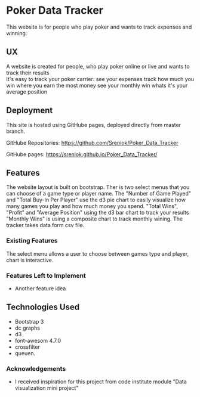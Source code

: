 # Poker Data Tracker

This website is for people who play poker and wants to track expenses and winning. 
## UX

A website is created for people, who play poker online or live and wants to track their results  
It's easy to track your poker carrier:
see your expenses 
track how much you win 
where you earn the most money
see your monthly win
whats it's your average position 

 ## Deployment

This site is hosted using GitHube pages, deployed directly from master branch.

GitHube Repositories: https://github.com/Sreniok/Poker_Data_Tracker

GitHube pages:  https://sreniok.github.io/Poker_Data_Tracker/

## Features

The website layout is built on bootstrap.
Ther is two select menus that you can choose of a game type or player name.
The "Number of Game Played" and "Total Buy-In Per Player" use the d3 pie chart to easily visualize how many games you play and how much money you spend.
"Total Wins", "Profit" and "Average Position" using the d3 bar chart to  track your results 
"Monthly Wins" is using a composite chart to track monthly wining.
The tracker takes data form csv file.

### Existing Features
The select menu allows a user to choose between games type and player, chart is interactive.

### Features Left to Implement
- Another feature idea

## Technologies Used

- Bootstrap 3
- dc graphs 
- d3
- font-awesom 4.7.0
- crossfilter
- queuen.



### Acknowledgements

- I received inspiration for this project from code institute module "Data visualization mini project"
